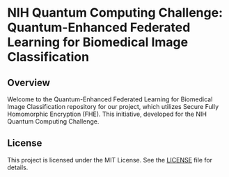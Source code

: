 # NIH Quantum Computing Challenge: Quantum-Enhanced Federated Learning for Biomedical Image Classification

## Overview

Welcome to the  Quantum-Enhanced Federated Learning for Biomedical Image Classification repository for our project, which utilizes Secure Fully Homomorphic Encryption (FHE). This initiative, developed for the NIH Quantum Computing Challenge.

## License

This project is licensed under the MIT License. See the [LICENSE](./LICENSE) file for details.